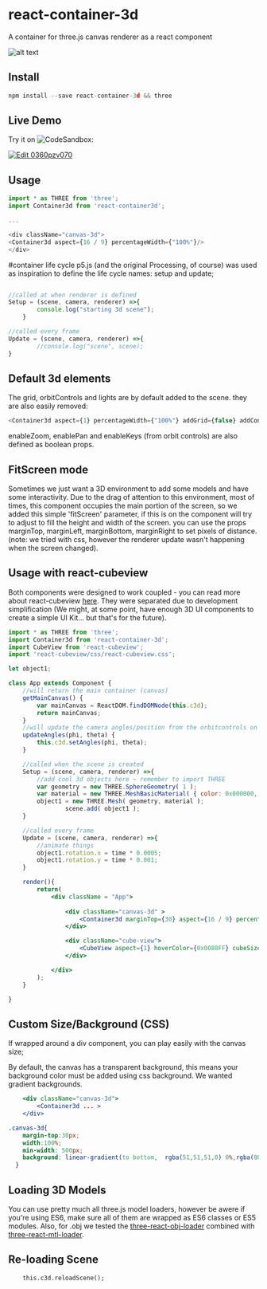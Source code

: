 # react-container-3d
A container for three.js canvas renderer as a react component

![alt text](https://github.com/lucascassiano/react-container-3d/raw/master/docs/react-container3d.gif)

## Install
```javascript
npm install --save react-container-3d && three
```
## Live Demo
Try it on ![CodeSandbox](https://codesandbox.io/s/0360pzv070):

[![Edit 0360pzv070](https://codesandbox.io/static/img/play-codesandbox.svg)](https://codesandbox.io/s/0360pzv070)

## Usage
```javaScript
import * as THREE from 'three';
import Container3d from 'react-container3d';

...

<div className="canvas-3d">
<Container3d aspect={16 / 9} percentageWidth={"100%"}/>
</div>
```
#container life cycle
p5.js (and the original Processing, of course) was used as inspiration to define the life cycle names: setup and update;
```javascript

//called at when renderer is defined
Setup = (scene, camera, renderer) =>{
        console.log("starting 3d scene");
    }

//called every frame
Update = (scene, camera, renderer) =>{
        //console.log("scene", scene);
}
```

## Default 3d elements
The grid, orbitControls and lights are by default added to the scene. 
they are also easily removed:
```JavaScript
<Container3d aspect={1} percentageWidth={"100%"} addGrid={false} addControls={false} addLight = {false}/>
```

enableZoom, enablePan and enableKeys (from orbit controls) are also defined as boolean props. 

## FitScreen mode
Sometimes we just want a 3D environment to add some models and have some interactivity. Due to the drag of attention to this environment, most of times, this component occupies the main portion of the screen, so we added this simple 'fitScreen' parameter, if this is on the component will try to adjust to fill the height and width of the screen. you can use the props marginTop, marginLeft, marginBottom, marginRight to set pixels of distance. (note: we tried with css, however the renderer update wasn't happening when the screen changed).

## Usage with react-cubeview
Both components were designed to work coupled - you can read more about react-cubeview [here](https://www.npmjs.com/package/react-cubeview). They were separated due to development simplification (We might, at some point, have enough 3D UI components to create a simple UI Kit... but that's for the future).
```jsx
import * as THREE from 'three';
import Container3d from 'react-container-3d';
import CubeView from 'react-cubeview';
import 'react-cubeview/css/react-cubeview.css';

let object1;

class App extends Component {
    //will return the main container (canvas)
    getMainCanvas() {
        var mainCanvas = ReactDOM.findDOMNode(this.c3d);
        return mainCanvas;
    }
    //will update the camera angles/position from the orbitcontrols on the c3d
    updateAngles(phi, theta) {
        this.c3d.setAngles(phi, theta);
    }

    //called when the scene is created
    Setup = (scene, camera, renderer) =>{
        //add cool 3d objects here ~ remember to import THREE
        var geometry = new THREE.SphereGeometry( 1 );
		var material = new THREE.MeshBasicMaterial( { color: 0x000000, wireframe: true } );
        object1 = new THREE.Mesh( geometry, material );
				scene.add( object1 );
    }

    //called every frame
    Update = (scene, camera, renderer) =>{
        //animate things
        object1.rotation.x = time * 0.0005;
		object1.rotation.y = time * 0.001;
    }

    render(){
        return(
            <div className = "App">
                
                <div className="canvas-3d" >
                    <Container3d marginTop={30} aspect={16 / 9} percentageWidth={"100%"} fitScreen ref={(c) => this.c3d = c} key={"c3d"} marginBottom={110} update={this.Update} setup={this.Setup}/>
                </div>

                <div className="cube-view">
                    <CubeView aspect={1} hoverColor={0x0088FF} cubeSize={2} zoom={6} antialias={false} onUpdateAngles={this.updateAngles} relatedCanvas={this.getMainCanvas} />
                </div>

            </div>
        );
    }

}
```
## Custom Size/Background (CSS)
If wrapped around a div component, you can play easily with the canvas size;

By default, the canvas has a transparent background, this means your background color must be added using css background. We wanted gradient backgrounds.

```jsx
    <div className="canvas-3d">
        <Container3d ... >
    </div>
```

```css
.canvas-3d{
    margin-top:30px;
    width:100%;
    min-width: 500px;
    background: linear-gradient(to bottom,  rgba(51,51,51,0) 0%,rgba(80,80,80,1) 100%);
  }
```

## Loading 3D Models
You can use pretty much all three.js model loaders, however be awere if you're using ES6, make sure all of them are wrapped as ES6 classes or ES5 modules.
Also, for .obj we tested the [three-react-obj-loader](https://www.npmjs.com/package/three-react-obj-loader) combined with [three-react-mtl-loader](https://www.npmjs.com/package/three-react-mtl-loader).


## Re-loading Scene
```
    this.c3d.reloadScene();
```
